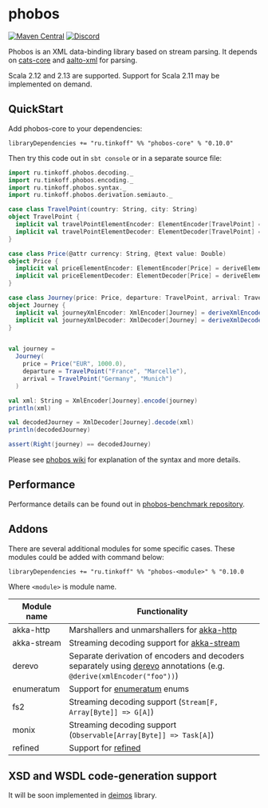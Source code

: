 # phobos
[![Maven Central](https://img.shields.io/maven-central/v/ru.tinkoff/phobos-core_2.13.svg)](https://search.maven.org/search?q=ru.tinkoff.phobos-core)
[![Discord](https://img.shields.io/badge/chat-discord%20(en%2Fru)-blue)](https://discord.gg/S9Ad88t)

Phobos is an XML data-binding library based on stream parsing. 
It depends on [cats-core](https://github.com/typelevel/cats) and 
[aalto-xml](https://github.com/FasterXML/aalto-xml/) for parsing.

Scala 2.12 and 2.13 are supported. Support for Scala 2.11 may be implemented on demand.

## QuickStart
Add phobos-core to your dependencies:

```
libraryDependencies += "ru.tinkoff" %% "phobos-core" % "0.10.0"
```

Then try this code out in `sbt console` or in a separate source file:
```scala
import ru.tinkoff.phobos.decoding._
import ru.tinkoff.phobos.encoding._
import ru.tinkoff.phobos.syntax._
import ru.tinkoff.phobos.derivation.semiauto._

case class TravelPoint(country: String, city: String)
object TravelPoint {
  implicit val travelPointElementEncoder: ElementEncoder[TravelPoint] = deriveElementEncoder
  implicit val travelPointElementDecoder: ElementDecoder[TravelPoint] = deriveElementDecoder
}

case class Price(@attr currency: String, @text value: Double)
object Price {
  implicit val priceElementEncoder: ElementEncoder[Price] = deriveElementEncoder
  implicit val priceElementDecoder: ElementDecoder[Price] = deriveElementDecoder
}

case class Journey(price: Price, departure: TravelPoint, arrival: TravelPoint)
object Journey {
  implicit val journeyXmlEncoder: XmlEncoder[Journey] = deriveXmlEncoder("journey")
  implicit val journeyXmlDecoder: XmlDecoder[Journey] = deriveXmlDecoder("journey")
}


val journey =
  Journey(
    price = Price("EUR", 1000.0),
    departure = TravelPoint("France", "Marcelle"),
    arrival = TravelPoint("Germany", "Munich")
  )

val xml: String = XmlEncoder[Journey].encode(journey)
println(xml)

val decodedJourney = XmlDecoder[Journey].decode(xml)
println(decodedJourney)

assert(Right(journey) == decodedJourney)
```
Please see [phobos wiki](https://github.com/TinkoffCreditSystems/phobos/wiki) for explanation of the syntax and more details.

## Performance
Performance details can be found out in [phobos-benchmark repository](https://github.com/valentiay/phobos-benchmark). 

## Addons
There are several additional modules for some specific cases. 
These modules could be added with command below:
```
libraryDependencies += "ru.tinkoff" %% "phobos-<module>" % "0.10.0
```
Where `<module>` is module name.

| Module name  | Functionality  |
|--------------|----------------|
| akka-http    | Marshallers and unmarshallers for [akka-http](https://doc.akka.io/docs/akka-http/current/) |
| akka-stream  | Streaming decoding support for [akka-stream](https://doc.akka.io/docs/akka/current/stream/index.html)|
| derevo       | Separate derivation of encoders and decoders separately using [derevo](https://github.com/manatki/derevo) annotations (e.g. `@derive(xmlEncoder("foo"))`)
| enumeratum   | Support for [enumeratum](https://github.com/lloydmeta/enumeratum#manual-override-of-name) enums |
| fs2          | Streaming decoding support (`Stream[F, Array[Byte]] => G[A]`) |
| monix        | Streaming decoding support (`Observable[Array[Byte]] => Task[A]`)  |
| refined      | Support for [refined](https://github.com/fthomas/refined) |

## XSD and WSDL code-generation support
It will be soon implemented in [deimos](https://github.com/TinkoffCreditSystems/deimos) library.
